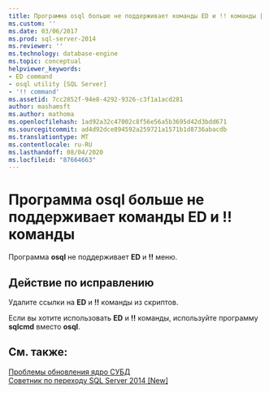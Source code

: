 ```yaml
---
title: Программа osql больше не поддерживает команды ED и !! команды | Документация Майкрософт
ms.custom: ''
ms.date: 03/06/2017
ms.prod: sql-server-2014
ms.reviewer: ''
ms.technology: database-engine
ms.topic: conceptual
helpviewer_keywords:
- ED command
- osql utility [SQL Server]
- '!! command'
ms.assetid: 7cc2852f-94e8-4292-9326-c3f1a1acd281
author: mashamsft
ms.author: mathoma
ms.openlocfilehash: 1ad92a32c47002c8f56e56a5b3695d42d3bdd671
ms.sourcegitcommit: ad4d92dce894592a259721a1571b1d8736abacdb
ms.translationtype: MT
ms.contentlocale: ru-RU
ms.lasthandoff: 08/04/2020
ms.locfileid: "87664663"
---
```

# <a name="osql-no-longer-supports-the-ed-and--commands"></a>Программа osql больше не поддерживает команды ED и !! команды
  Программа **osql** не поддерживает **ED** и **!!** меню.  
  
## <a name="corrective-action"></a>Действие по исправлению  
 Удалите ссылки на **ED** и **!!** команды из скриптов.  
  
 Если вы хотите использовать **ED** и **!!** команды, используйте программу **sqlcmd** вместо **osql**.  
  
## <a name="see-also"></a>См. также:  
 [Проблемы обновления ядро СУБД](../../../2014/sql-server/install/database-engine-upgrade-issues.md)   
 [Советник по переходу SQL Server 2014 &#91;New&#93;](sql-server-2014-upgrade-advisor.md)  
  
  
